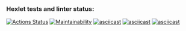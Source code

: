 ### Hexlet tests and linter status:
[![Actions Status](https://github.com/HKreoin/java-project-61/actions/workflows/hexlet-check.yml/badge.svg)](https://github.com/HKreoin/java-project-61/actions)
[![Maintainability](https://api.codeclimate.com/v1/badges/e3a5bd568f64b698acdc/maintainability)](https://codeclimate.com/github/HKreoin/java-project-61/maintainability)
[![asciicast](https://asciinema.org/a/FgcforZ0A2lLIdrhqP7KeAMCy.svg)](https://asciinema.org/a/FgcforZ0A2lLIdrhqP7KeAMCy)
[![asciicast](https://asciinema.org/a/Xvq28kybXvcxLGmQhyfnTmILb.svg)](https://asciinema.org/a/Xvq28kybXvcxLGmQhyfnTmILb)
[![asciicast](https://asciinema.org/a/zHn77J56exTvzOlE3AsW1yc6h.svg)](https://asciinema.org/a/zHn77J56exTvzOlE3AsW1yc6h)
